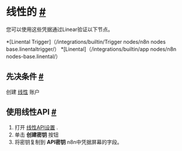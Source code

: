 


 线性的
 [#](#线性 "永久链接")
=======================================



 您可以使用这些凭据通过Linear验证以下节点。
 


*[Linental Trigger]（/integrations/builtin/Trigger nodes/n8n nodes base.linentaltrigger/）
*[Linental]（/integrations/builtin/app nodes/n8n nodes-base.linental/）



 先决条件
 [#](#先决条件 "永久链接")
-----------------------------------------------------



 创建
 [线性](https://linear.app/) 
 账户
 



 使用线性API
 [#](#使用线性api "永久链接")
-------------------------------------------------------------------


1. 打开
 [线性API设置](https://linear.app/settings/api) 
 .
2. 单击
 **创建密钥**
 按钮
3. 将密钥复制到
 **API密钥**
 n8n中凭据屏幕的字段。




